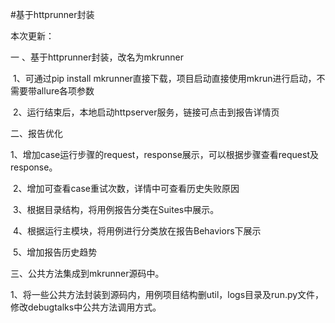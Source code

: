 #基于httprunner封装

本次更新：

一 、基于httprunner封装，改名为mkrunner

​	1、可通过pip install mkrunner直接下载，项目启动直接使用mkrun进行启动，不需要带allure各项参数

​	2、运行结束后，本地启动httpserver服务，链接可点击到报告详情页

二、报告优化

​	1、增加case运行步骤的request，response展示，可以根据步骤查看request及response。

​	2、增加可查看case重试次数，详情中可查看历史失败原因

​	3、根据目录结构，将用例报告分类在Suites中展示。

​	4、根据运行主模块，将用例进行分类放在报告Behaviors下展示

​	5、增加报告历史趋势

三、公共方法集成到mkrunner源码中。

​	1、将一些公共方法封装到源码内，用例项目结构删util，logs目录及run.py文件，修改debugtalks中公共方法调用方式。

